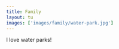```yaml
---
title: Family
layout: tu
images: ['images/family/water-park.jpg']
---
```


I love water parks!

